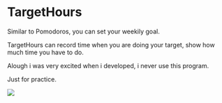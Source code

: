 # TargetHours

Similar to Pomodoros, you can set your weekily goal.

TargetHours can record time when you are doing your target, show how much time you have to do.

Alough i was very excited when i developed, i never use this program.

Just for practice.

![](./img/1.JPG)
